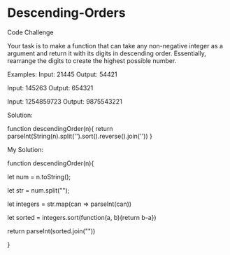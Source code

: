 # Descending-Orders
Code Challenge

Your task is to make a function that can take any non-negative integer as a argument and return it with its digits in descending order. Essentially, rearrange the digits to create the highest possible number.

Examples:
Input: 21445 Output: 54421

Input: 145263 Output: 654321

Input: 1254859723 Output: 9875543221

Solution:

function descendingOrder(n){
  return parseInt(String(n).split('').sort().reverse().join(''))
}

My Solution:

function descendingOrder(n){

  let num = n.toString();

  let str = num.split("");

  let integers = str.map(can => parseInt(can))

  let sorted = integers.sort(function(a, b){return b-a})

  return parseInt(sorted.join(""))

}
